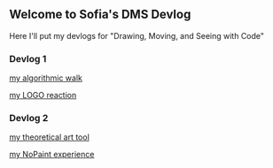 ## Welcome to Sofia's DMS Devlog

Here I'll put my devlogs for "Drawing, Moving, and Seeing with Code"

### Devlog 1

[my algorithmic walk](2021-02-11-algorithmic-walk.md)


[my LOGO reaction](2021-02-17-Logo-reaction.md)

### Devlog 2

[my theoretical art tool](2021-02-17-AARON.md)


[my NoPaint experience](2021-02-17-NoPaint-Work.md)
